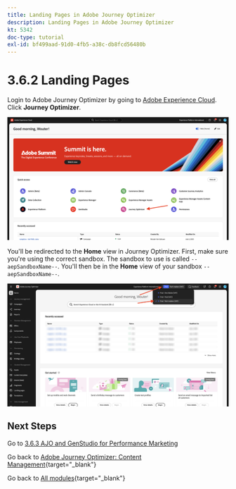 ```yaml
---
title: Landing Pages in Adobe Journey Optimizer
description: Landing Pages in Adobe Journey Optimizer
kt: 5342
doc-type: tutorial
exl-id: bf499aad-91d0-4fb5-a38c-db8fcd56480b
---
```

# 3.6.2 Landing Pages

Login to Adobe Journey Optimizer by going to [Adobe Experience Cloud](https://experience.adobe.com). Click **Journey Optimizer**.

![ACOP](./../../../../modules/delivery-activation/ajo-b2c/ajob2c-1/images/acophome.png)

You'll be redirected to the **Home**  view in Journey Optimizer. First, make sure you're using the correct sandbox. The sandbox to use is called `--aepSandboxName--`. You'll then be in the **Home** view of your sandbox `--aepSandboxName--`.

![ACOP](./../../../../modules/delivery-activation/ajo-b2c/ajob2c-1/images/acoptriglp.png)

## Next Steps

Go to [3.6.3 AJO and GenStudio for Performance Marketing](./ex3.md)

Go back to [Adobe Journey Optimizer: Content Management](./ajocontent.md){target="_blank"}

Go back to [All modules](./../../../../overview.md){target="_blank"}
